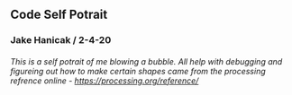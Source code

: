 ## Code Self Potrait

### Jake Hanicak / 2-4-20

###### This is a self potrait of me blowing a bubble. All help with debugging and figureing out how to make certain shapes came from the processing refrence online - https://processing.org/reference/

